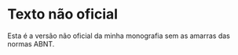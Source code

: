# Texto não oficial

Esta é a versão não oficial da minha monografia sem as amarras das normas ABNT.
